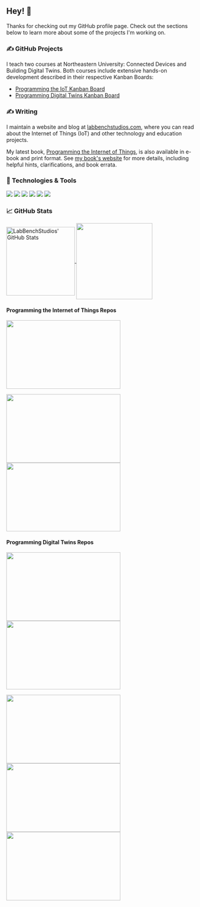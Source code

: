 ## Hey! 👋

Thanks for checking out my GitHub profile page. Check out the sections below to learn more about some of the projects I'm working on.

### &#x270d; GitHub Projects

I teach two courses at Northeastern University: Connected Devices and Building Digital Twins. Both courses include extensive hands-on development described in their respective Kanban Boards:
- [Programming the IoT Kanban Board](https://github.com/orgs/programming-the-iot/projects/5)
- [Programming Digital Twins Kanban Board](https://github.com/orgs/programming-digital-twins/projects/1)

### &#x270d; Writing

I maintain a website and blog at [labbenchstudios.com](https://labbenchstudios.com), where you can read about the Internet of Things (IoT) and other technology and education projects.

My latest book, [Programming the Internet of Things](https://learning.oreilly.com/library/view/programming-the-internet/9781492081401/), is also available in e-book and print format. See [my book's website](https://labbenchstudios.com/programming-the-iot-book/) for more details, including helpful hints, clarifications, and book errata.

### 🔧 Technologies & Tools

![](https://img.shields.io/badge/OS-Linux-informational?style=flat&logo=linux&logoColor=white&color=2bbc8a)
![](https://img.shields.io/badge/Code-Python-informational?style=flat&logo=python&logoColor=white&color=2bbc8a)
![](https://img.shields.io/badge/Code-Java-informational?style=flat&logo=java&logoColor=white&color=2bbc8a)
![](https://img.shields.io/badge/Editor-Eclipse-informational?style=flat&logo=eclipse&logoColor=white&color=2bbc8a)
![](https://img.shields.io/badge/Editor-VSCode-informational?style=flat&logo=vscode&logoColor=white&color=2bbc8a)
![](https://img.shields.io/badge/Shell-Bash-informational?style=flat&logo=gnu-bash&logoColor=white&color=2bbc8a)

### &#x1f4c8; GitHub Stats

<a href="https://github.com/LabBenchStudios/LabBenchStudios">
  <img align="center" height="180" src="https://github-readme-stats-sigma-five.vercel.app/api?username=LabBenchStudios&layout=compact&langs_count=10&show_icons=true&line_height=27&count_private=true&include_orgs=true&title_color=ffffff&text_color=c9cacc&icon_color=2bbc8a&bg_color=1d1f21" alt="LabBenchStudios' GitHub Stats" />
</a>
<a href="https://github.com/LabBenchStudios/LabBenchStudios">
  <img align="center" height="200" src="https://github-readme-stats.vercel-sigma-five.app/api/top-langs/?username=LabBenchStudios&show_icons=true&include_all_commits=true&count_private=true&include_orgs=true" />
</a>

<p></p>

#### Programming the Internet of Things Repos

<a href="https://github.com/orgs/programming-the-iot/projects/5">
  <img align="center" height="180" width="300" src="https://github-readme-stats-sigma-five.vercel.app/api/pin/?username=programming-the-iot&repo=book-exercise-tasks&layout=compact&langs_count=10&title_color=ffffff&text_color=c9cacc&icon_color=2bbc8a&bg_color=1d1f21" />
</a>
<p></p>
<a href="https://github.com/programming-the-iot/python-components">
  <img align="center" height="180" width="300" src="https://github-readme-stats-sigma-five.vercel.app/api/pin/?username=programming-the-iot&repo=python-components&layout=compact&langs_count=10&title_color=ffffff&text_color=c9cacc&icon_color=2bbc8a&bg_color=1d1f21" />
</a>
<a href="https://github.com/programming-the-iot/java-components">
  <img align="center" height="180" width="300" src="https://github-readme-stats-sigma-five.vercel.app/api/pin/?username=programming-the-iot&repo=java-components&layout=compact&langs_count=10&title_color=ffffff&text_color=c9cacc&icon_color=2bbc8a&bg_color=1d1f21" />
</a>

#### Programming Digital Twins Repos

<a href="https://github.com/orgs/programming-digital-twins/projects/1">
  <img align="center" height="180" width="300" src="https://github-readme-stats-sigma-five.vercel.app/api/pin/?username=programming-digital-twins&repo=pdt-exercise-tasks&layout=compact&langs_count=10&title_color=ffffff&text_color=c9cacc&icon_color=2bbc8a&bg_color=1d1f21" />
</a>
<a href="https://github.com/programming-digital-twins/pdt-exercise-docs)">
  <img align="center" height="180" width="300" src="https://github-readme-stats-sigma-five.vercel.app/api/pin/?username=programming-digital-twins&repo=pdt-exercise-docs&layout=compact&langs_count=10&title_color=ffffff&text_color=c9cacc&icon_color=2bbc8a&bg_color=1d1f21" />
</a>
<p></p>
<a href="https://github.com/programming-digital-twins/pdt-edge-components">
  <img align="center" height="180" width="300" src="https://github-readme-stats-sigma-five.vercel.app/api/pin/?username=programming-digital-twins&repo=pdt-edge-components&layout=compact&langs_count=10&title_color=ffffff&text_color=c9cacc&icon_color=2bbc8a&bg_color=1d1f21" />
</a>
<a href="https://github.com/programming-digital-twins/pdt-cfw-components">
  <img align="center" height="180" width="300" src="https://github-readme-stats-sigma-five.vercel.app/api/pin/?username=programming-digital-twins&repo=pdt-cfw-components&layout=compact&langs_count=10&title_color=ffffff&text_color=c9cacc&icon_color=2bbc8a&bg_color=1d1f21" />
</a>
<a href="https://github.com/programming-digital-twins/LabBenchStudios-PDT-Unity)">
  <img align="center" height="180" width="300" src="https://github-readme-stats-sigma-five.vercel.app/api/pin/?username=programming-digital-twins&repo=LabBenchStudios-PDT-Unity&layout=compact&langs_count=10&title_color=ffffff&text_color=c9cacc&icon_color=2bbc8a&bg_color=1d1f21" />
</a>

<!-- links to social media icons -->

<!-- icons with padding -->

[1.1]: http://i.imgur.com/tXSoThF.png (twitter icon with padding)
[2.1]: http://i.imgur.com/0o48UoR.png (github icon with padding)

<!-- icons without padding -->

[1.2]: http://i.imgur.com/wWzX9uB.png (twitter icon without padding)
[2.2]: http://i.imgur.com/9I6NRUm.png (github icon without padding)
[3.2]: https://raw.githubusercontent.com/MartinHeinz/MartinHeinz/master/linkedin-3-16.png (LinkedIn icon without padding)

<!-- links to your social media accounts -->

[1]: https://twitter.com/LabBenchStudios
[2]: https://github.com/LabBenchStudios
[3]: https://www.linkedin.com/company/LabBenchStudios

<!-- Resources -->
<!-- Icons: https://simpleicons.org/ -->
<!-- GitHub Stats: https://github.com/anuraghazra/github-readme-stats -->
<!-- Emojis: https://emojipedia.org/emoji/ -->
<!-- HTML Emojis: https://www.fileformat.info/index.htm -->
<!-- Shields: https://shields.io/ -->
<!-- Awesome GitHub Profile README: https://github.com/abhisheknaiidu/awesome-github-profile-readme -->
<!-- Building a Stunning README For Your GitHub Profile: https://towardsdatascience.com/build-a-stunning-readme-for-your-github-profile-9b80434fe5d7 -->
